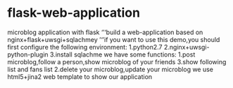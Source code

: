 # flask-web-application
microblog application with flask
   ‘’‘build a web-application based on nginx+flask+uwsgi+sqlachmey
   ’‘’if you want to use this demo,you should first configure the following environment:
   1.python2.7
   2.nginx+uwsgi-python-plugin
   3.install sqlachme
we have some functions:
   1.post microblog,follow a person,show microblog of your friends
   3.show following list and fans list
   2.delete your microblog,update your microblog
we use html5+jina2 web template to show our application
